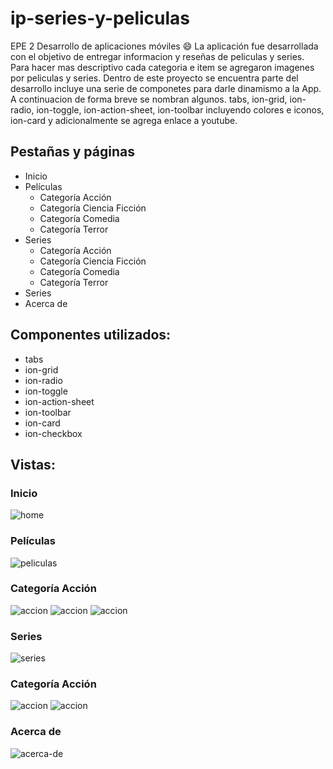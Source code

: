 # ip-series-y-peliculas
EPE 2 Desarrollo de aplicaciones móviles
:smile:
La aplicación fue desarrollada con el objetivo de entregar informacion y reseñas de peliculas y series.
Para hacer mas descriptivo cada categoria e item se agregaron imagenes por peliculas y series.
Dentro de este proyecto se encuentra parte del desarrollo incluye una serie de componetes para darle dinamismo a la App. A continuacion de forma breve se nombran algunos.
tabs, ion-grid, ion-radio, ion-toggle, ion-action-sheet, ion-toolbar incluyendo colores e iconos, ion-card y adicionalmente se agrega enlace a youtube.

## Pestañas y páginas

- Inicio
- Películas
	- Categoría Acción
	- Categoría Ciencia Ficción
	- Categoría Comedia
	- Categoría Terror
- Series
	- Categoría Acción
	- Categoría Ciencia Ficción
	- Categoría Comedia
	- Categoría Terror
- Series
- Acerca de

## Componentes utilizados:

- tabs
- ion-grid
- ion-radio
- ion-toggle
- ion-action-sheet
- ion-toolbar
- ion-card
- ion-checkbox

## Vistas:

### Inicio

![home](https://www.arielbeat.com/arieldev/app/imagenes/Screenshot_20190524-192311.png)

### Películas

![peliculas](https://www.arielbeat.com/arieldev/app/imagenes/Screenshot_20190524-192318.png)

### Categoría Acción

![accion](https://www.arielbeat.com/arieldev/app/imagenes/Screenshot_20190524-192330.png)
![accion](https://www.arielbeat.com/arieldev/app/imagenes/Screenshot_20190524-192337.png)
![accion](https://www.arielbeat.com/arieldev/app/imagenes/Screenshot_20190524-192347.png)

### Series

![series](https://www.arielbeat.com/arieldev/app/imagenes/Screenshot_20190524-192356.png)

### Categoría Acción

![accion](https://www.arielbeat.com/arieldev/app/imagenes/Screenshot_20190524-192411.png)
![accion](https://www.arielbeat.com/arieldev/app/imagenes/Screenshot_20190524-192420.png)

### Acerca de

![acerca-de](https://www.arielbeat.com/arieldev/app/imagenes/Screenshot_20190524-192428.png)



